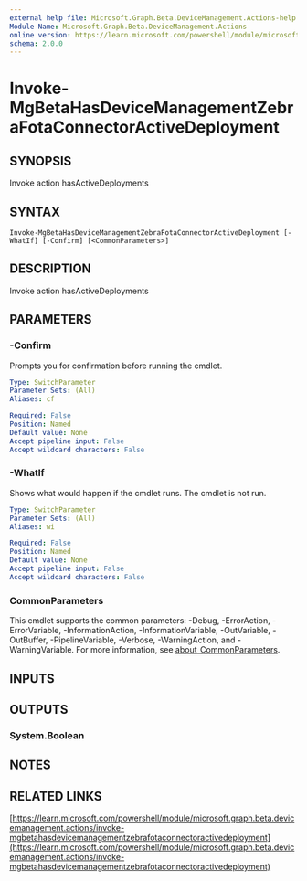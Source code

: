 ```yaml
---
external help file: Microsoft.Graph.Beta.DeviceManagement.Actions-help.xml
Module Name: Microsoft.Graph.Beta.DeviceManagement.Actions
online version: https://learn.microsoft.com/powershell/module/microsoft.graph.beta.devicemanagement.actions/invoke-mgbetahasdevicemanagementzebrafotaconnectoractivedeployment
schema: 2.0.0
---
```


# Invoke-MgBetaHasDeviceManagementZebraFotaConnectorActiveDeployment

## SYNOPSIS
Invoke action hasActiveDeployments

## SYNTAX

```
Invoke-MgBetaHasDeviceManagementZebraFotaConnectorActiveDeployment [-WhatIf] [-Confirm] [<CommonParameters>]
```

## DESCRIPTION
Invoke action hasActiveDeployments

## PARAMETERS

### -Confirm
Prompts you for confirmation before running the cmdlet.

```yaml
Type: SwitchParameter
Parameter Sets: (All)
Aliases: cf

Required: False
Position: Named
Default value: None
Accept pipeline input: False
Accept wildcard characters: False
```

### -WhatIf
Shows what would happen if the cmdlet runs.
The cmdlet is not run.

```yaml
Type: SwitchParameter
Parameter Sets: (All)
Aliases: wi

Required: False
Position: Named
Default value: None
Accept pipeline input: False
Accept wildcard characters: False
```

### CommonParameters
This cmdlet supports the common parameters: -Debug, -ErrorAction, -ErrorVariable, -InformationAction, -InformationVariable, -OutVariable, -OutBuffer, -PipelineVariable, -Verbose, -WarningAction, and -WarningVariable. For more information, see [about_CommonParameters](http://go.microsoft.com/fwlink/?LinkID=113216).

## INPUTS

## OUTPUTS

### System.Boolean
## NOTES

## RELATED LINKS

[https://learn.microsoft.com/powershell/module/microsoft.graph.beta.devicemanagement.actions/invoke-mgbetahasdevicemanagementzebrafotaconnectoractivedeployment](https://learn.microsoft.com/powershell/module/microsoft.graph.beta.devicemanagement.actions/invoke-mgbetahasdevicemanagementzebrafotaconnectoractivedeployment)


